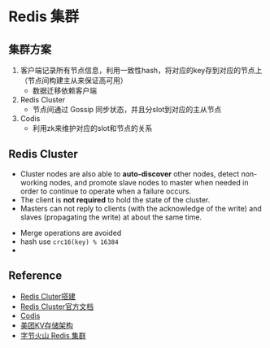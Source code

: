 # Redis 集群

## 集群方案

1. 客户端记录所有节点信息，利用一致性hash，将对应的key存到对应的节点上（节点间构建主从来保证高可用）
    * 数据迁移依赖客户端
2. Redis Cluster
    * 节点间通过 Gossip 同步状态，并且分slot到对应的主从节点
3. Codis
    * 利用zk来维护对应的slot和节点的关系

## Redis Cluster

- Cluster nodes are also able to **auto-discover** other nodes, detect non-working nodes, and promote slave nodes to master when needed in order to continue to operate when a failure occurs.
- The client is **not required** to hold the state of the cluster.
- Masters can not reply to clients (with the acknowledge of the write) and slaves (propagating the write) at about the same time.
* Merge operations are avoided
* hash use `crc16(key) % 16384`
* 

## Reference

- [Redis Cluter搭建](https://www.cnblogs.com/Yunya-Cnblogs/p/14608937.html)
- [Redis Cluster官方文档](https://redis.io/topics/cluster-spec)
- [Codis](https://github.com/CodisLabs/codis)
- [美团KV存储架构](https://mp.weixin.qq.com/s/1woExb3V_PjnrhHYH5Jksg)
- [字节火山 Redis 集群](https://mp.weixin.qq.com/s/VCpuZ0lvgSgfvG7voBl9fw)